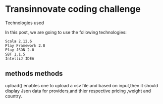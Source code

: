 # Transinnovate coding challenge
Technologies used

In this post, we are going to use the following technologies:

    Scala 2.12.6
    Play Framework 2.8
    Play JSON 2.8
    SBT 1.1.5
    IntelliJ IDEA

## methods  methods
upload()  enables one to upload a csv file and based on input,then it should display Json data for providers,and thier respective   pricing ,weight and country.

